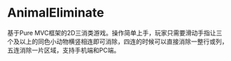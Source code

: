 # AnimalEliminate
基于Pure MVC框架的2D三消类游戏。操作简单上手，玩家只需要滑动手指让三个及以上的同色小动物横竖相连即可消除，四连的时候可以直接消除一整行或列，五连消除一片区域，支持手机端和PC端。
